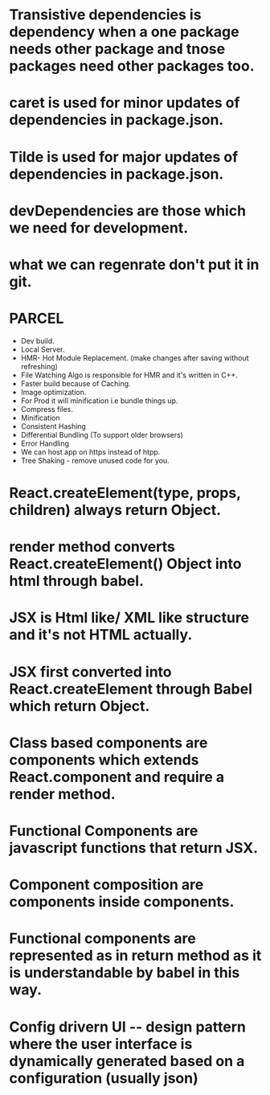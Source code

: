 # Transistive dependencies is dependency when a one package needs other package and tnose packages need other packages too.

# caret is used for minor updates of dependencies in package.json.
# Tilde is used for major updates of dependencies in package.json.

# devDependencies are those which we need for development.

# what we can regenrate don't put it in git.

# PARCEL
- Dev build.
- Local Server.
- HMR- Hot Module Replacement. (make changes after saving without refreshing)
- File Watching Algo is responsible for HMR and it's written in C++.
- Faster build because of Caching.
- Image optimization.
- For Prod it will minification i.e bundle things up.
- Compress files.
- Minification
- Consistent Hashing
- Differential Bundling (To support older browsers)
- Error Handling
- We can host app on https instead of htpp.
- Tree Shaking - remove unused code for you.

# React.createElement(type, props, children) always return Object.

# render method converts React.createElement() Object into html through babel.

# JSX is Html like/ XML like structure and it's not HTML actually.

# JSX first converted into React.createElement through Babel which return Object.

# Class based components are components which extends React.component and require a render method.

# Functional Components are javascript functions that return JSX.

# Component composition are components inside components.

# Functional components are represented as <FunctionalComponent /> in return method as it is understandable by babel in this way.

# Config drivern UI --  design pattern where the user interface is dynamically generated based on a configuration (usually json)


